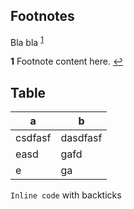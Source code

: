 <!--
.. title: About
.. slug: about
.. date: 2021-06-13 02:01:10 UTC
.. tags: 
.. category: 
.. link: 
.. description: 
-->


## Footnotes


 Bla bla <sup id="a1">[1](#f1)</sup>


 <b id="f1">1</b> Footnote content here. [↩](#a1)


## Table


| a | b |
|-|-|
| csdfasf | dasdfasf |
| easd | gafd | 
| e | ga | 


`Inline code` with backticks

